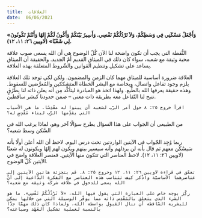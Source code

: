 ```yaml
---
title:  العلاقات
date:  06/06/2021
---
```


**«وَأَجْعَلُ مَسْكَنِي فِي وَسَطِكُمْ، وَلاَ تَرْذُلُكُمْ نَفْسِي. وَأَسِيرُ بَيْنَكُمْ وَأَكُونُ لَكُمْ إِلهًا وَأَنْتُمْ تَكُونُونَ لِي شَعْبًا» (لاويين ٢٦: ١١، ١٢).**

النُّقطة التي يجب أن تكون واضحة لنا الآن كُلّ الوضوح هي أن الله يسعى صوب علاقة محبة وثيقة مع شعبه، سواء كان ذلك في الميثاق القديم أَمْ الجديد. والحقيقة أن الميثاق يساعد على تشكيل وتنظيم القوانين والشّروط المتعلقة بهذه العلاقة.

العلاقة ضرورة أساسية للميثاق مهما كان الزمن والمضمون. ولكن لكي توجد تلك العلاقة يلزم وجود تفاعل واتصال، وبخاصة مع البشر الخطاة المتشككين والمُعرَّضين للسقوط. وهذه حقيقة يعرفها الله بالطَّبع. ولهذا اتخذ هو المبادرة ليتأكَّد مِن أنه يعلن ذاته لنا بِطُرُقٍ تتيح لنا التّفاعل معه بطريقة ذات معنى – ضمن حدودنا كبشر ساقطين.

`اقرأ خروج ٢٥: ٨ حول أمر الرَّب لشعبه أن يبنوا له مقْدِسًا. ما هي الأسباب التي يقدِّمها الرَّب لبناء مَقْدِسٍ له؟`

من الطبيعي أن الجواب على هذا السؤال يطرح سؤالًا آخر وهو، لماذا يرغب الله في السَّكن وسط شعبه؟

ربما وُجِد الجّواب في الآيتين الواردتين تحت درس اليوم. لاحظ أن الله أعلن أولًا بأنه سَيسْكُن معهم ثم قال بأنه لن يرذلهم وأنه سيسير بينهم ويكون لهم إلهًا ويكونون له شعبًا (لاويين ٢٦: ١١، ١٢). لاحظ العناصر التي تتكون منها الآيتين. فعنصر العلاقة واضح في الآيتين كُلّ الوضوح.

`تعمّق في قراءة لاويين ٢٦: ١١، ١٢ وخروج ٢٥: ٨. قم بتجزئة هاتين الآيتين إلى عناصرهما الأساسيَّة واذْكر كيف تتناسب هذه العناصر مع الفكرة الدَّاعية إلى أنَّ الله يسعى للدخول في علاقة شركة وثيقة مع شعبه؟`

`ركِّز بوجه خاص على العبارة التي يقول فيها الله، «لاَ تَرْذُلُكُمْ نَفْسِي». ما هو الشيء الذي يتعلق بالمَقْدِس ذاته مما يوفَّر الوسيلة التي من خلالها يمكن للبشرية السّاقطة أن تنال القبول بواسطة الله، ولماذا كان ذلك مهمًّا جدًّا بالنسبة لعملية تشكيل العَهْد وصياغته؟`